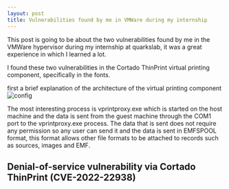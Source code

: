 ```yaml
---
layout: post
title: Vulnerabilities found by me in VMWare during my internship
---
```

This post is going to be about the two vulnerabilities found by me in the VMWare hypervisor during my internship at quarkslab, it was a great experience in which I learned a lot.

I found these two vulnerabilities in the Cortado ThinPrint virtual printing component, specifically in the fonts.

first a brief explanation of the architecture of the virtual printing component
![config](https://blog.khonggianmang.vn/wp-content/uploads/2020/09/image-2.png)


The most interesting process is vprintproxy.exe which is started on the host machine and the data is sent from the guest machine through the COM1 port to the vprintproxy.exe process.
The data that is sent does not require any permission so any user can send it and the data is sent in EMFSPOOL format, this format allows other file formats to be attached to records such as sources, images and EMF.



## Denial-of-service vulnerability via Cortado ThinPrint (CVE-2022-22938)

